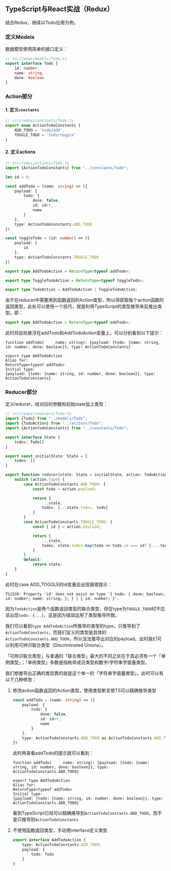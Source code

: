 ## TypeScript与React实战（Redux）

结合Redux，继续以Todo应用为例。

### 定义Models

数据模型使用简单的接口定义：

```typescript
// src/redux/models/Todo.ts
export interface Todo {
  	id: number,
    name: string,
    done: boolean
}
```



### Action部分

#### 1. 定义`constants`

```typescript
// src/redux/constants/Todo.ts
export enum ActionTodoConstants {
    ADD_TODO = 'todo/add',
    TOGGLE_TODO = 'todo/toggle'
}
```

#### 2. 定义actions

```typescript
// src/redux/actions/Todo.ts
import {ActionTodoConstants} from "../constants/Todo";

let id = 0;

const addTodo = (name: string) => ({
    payload: {
        todo: {
            done: false,
            id: id++,
            name
        }
    },
    type: ActionTodoConstants.ADD_TODO
})

const toggleTodo = (id: number) => ({
    payload: {
        id
    },
    type: ActionTodoConstants.TOGGLE_TODO
})

export type AddTodoAction = ReturnType<typeof addTodo>;

export type ToggleTodoAction = ReturnType<typeof toggleTodo>;

export type TodoAction = AddTodoAction | ToggleTodoAction;
```

由于在reducer中需要用到函数返回的Action类型，所以得获取每个action函数的返回类型，此处可以使用一个技巧，就是利用TypeScript的类型推导来反推出类型。即：

```typescript
export type AddTodoAction = ReturnType<typeof addTodo>;
```

此时将鼠标悬浮在addTodo和AddTodoAction变量上，可以分别看到以下提示：

```
function addTodo(     name: string): {payload: {todo: {name: string, id: number, done: boolean}}, type: ActionTodoConstants}
```

```
export type AddTodoAction
Alias for:
ReturnType<typeof addTodo>
Initial type:
{payload: {todo: {name: string, id: number, done: boolean}}, type: ActionTodoConstants}
```



### Reducer部分

定义reducer，给对应的参数和初始state加上类型：

```typescript
// src/redux/reducers/Todo.ts
import {Todo} from "../models/Todo";
import {TodoAction} from "../acitons/Todo";
import {ActionTodoConstants} from "../constants/Todo";

export interface State {
    todos: Todo[]
}

export const initialState: State = {
    todos: []
}

export function reducer(state: State = initialState, action: TodoAction) {
    switch (action.type) {
        case ActionTodoConstants.ADD_TODO: {
            const todo = action.payload;

            return {
                ...state,
                todos: [...state.todos, todo]
            }
        }
        case ActionTodoConstants.TOGGLE_TODO: {
            const { id } = action.payload;

            return {
                ...state,
                todos: state.todos.map(todo => todo.id === id? { ...todo, done: !todo.done }: todo)
            }
        }
        default:
            return state;
    }
}
```

此时在case ADD_TOGGLE的id变量会出现报错提示：

```
TS2339: Property 'id' does not exist on type '{ todo: { done: boolean; id: number; name: string; }; } | { id: number; }'.
```

因为`TodoAction`是两个函数返回类型的联合类型，但在type为`TOGGLE_TODO`时不应该出现`todo: {...}`，这是因为错误运用了类型推导所致。

我们可以看到`type AddTodoAction`所推导的类型的type，只推导到了`ActionTodoConstants`，而我们定义的类型是具体的`ActionTodoConstants.ADD_TODO`，所以没法推导出对应的payload。此时我们可以利用可辨识联合类型（Discriminated Unions）。

「可辨识联合类型」与普通的「联合类型」最大的不同之处在于其必须有一个「单例类型」；「单例类型」多数是指枚举成员类型和数字/字符串字面量类型。

我们想推导出正确的类型靠的就是这个单一的「字符串字面量类型」，此时可以有以下几种修改：

1. 修改action函数返回的Action类型，使用类型断言使TS可以精确推导类型

   ```typescript
   const addTodo = (name: string) => ({
       payload: {
           todo: {
               done: false,
               id: id++,
               name
           }
       },
       type: ActionTodoConstants.ADD_TODO as ActionTodoConstants.ADD_TODO
   })
   ```

   此时再查看addTodo的提示就可以看到：

   ```
   function addTodo(     name: string): {payload: {todo: {name: string, id: number, done: boolean}}, type: ActionTodoConstants.ADD_TODO}
   
   export type AddTodoAction
   Alias for:
   ReturnType<typeof addTodo>
   Initial type:
   {payload: {todo: {name: string, id: number, done: boolean}}, type: ActionTodoConstants.ADD_TODO}
   ```

   看到TypeScript已经可以精确推导到`ActionTodoConstants.ADD_TODO`，而不是只推导到`ActionTodoConstants`

2. 不使用函数返回类型，手动用interface定义类型

   ```typescript
   export interface AddTodoAction {
       type: ActionTodoConstants.ADD_TODO,
       payload: {
           todo: Todo
       }
   }
   ```

   